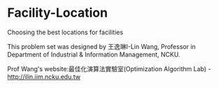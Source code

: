 # Facility-Location
Choosing the best locations for facilities


This problem set was designed by 王逸琳I-Lin Wang, Professor in Department of Industrial & Information Management, NCKU.

Prof Wang's website:最佳化演算法實驗室(Optimization Algorithm Lab) - http://ilin.iim.ncku.edu.tw
